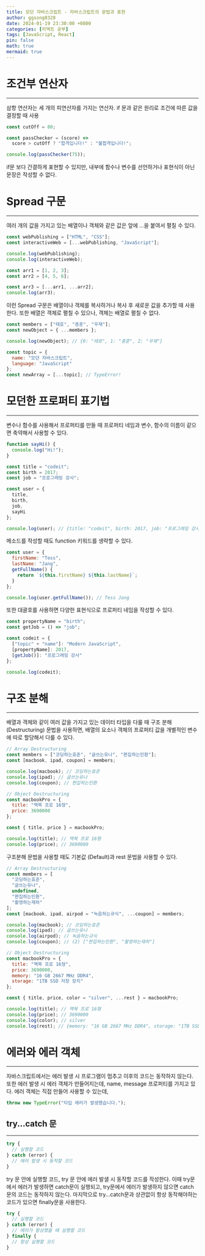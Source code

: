 ```yaml
---
title: 모던 자바스크립트 - 자바스크립트의 문법과 표현
author: ggsong0328
date: 2024-01-19 23:30:00 +0800
categories: [리엑트 공부]
tags: [JavaScript, React]
pin: false
math: true
mermaid: true
---
```


# 조건부 연산자

---

삼항 연산자는 세 개의 피연산자를 가지는 연산자.
if 문과 같은 원리로 조건에 따른 값을 결정할 때 사용

```javascript
const cutOff = 80;

const passChecker = (score) =>
  score > cutOff ? "합격입니다!" : "불합격입니다!";

console.log(passChecker(75));
```

if문 보다 간결하게 표현할 수 있지만, 내부에 함수나 변수를 선언하거나 표현식이 아닌 문장은 작성할 수 없다.

# Spread 구문

---

여러 개의 값을 가지고 있는 배열이나 객체와 같은 값은 앞에 ...을 붙여서 펼칠 수 있다.

```javascript
const webPublishing = ["HTML", "CSS"];
const interactiveWeb = [...webPublishing, "JavaScript"];

console.log(webPublishing);
console.log(interactiveWeb);

const arr1 = [1, 2, 3];
const arr2 = [4, 5, 6];

const arr3 = [...arr1, ...arr2];
console.log(arr3);
```

이런 Spread 구문은 배열이나 객체를 복사하거나 복사 후 새로운 값을 추가할 때 사용한다.
또한 배열은 객체로 펼칠 수 있으나, 객체는 배열로 펼칠 수 없다.

```javascript
const members = ["태호", "종훈", "우재"];
const newObject = { ...members };

console.log(newObject); // {0: "태호", 1: "종훈", 2: "우재"}

const topic = {
  name: "모던 자바스크립트",
  language: "JavaScript"
};
const newArray = [...topic]; // TypeError!
```

# 모던한 프로퍼티 표기법

---

변수나 함수를 사용해서 프로퍼티를 만들 때 프로퍼티 네임과 변수, 함수의 이름이 같으면 축약해서 사용할 수 있다.

```javascript
function sayHi() {
  console.log("Hi!");
}

const title = "codeit";
const birth = 2017;
const job = "프로그래밍 강사";

const user = {
  title,
  birth,
  job,
  sayHi
};

console.log(user); // {title: "codeit", birth: 2017, job: "프로그래밍 강사", sayHi: ƒ}
```

메소드를 작성할 때도 function 키워드를 생략할 수 있다.

```javascript
const user = {
  firstName: "Tess",
  lastName: "Jang",
  getFullName() {
    return `${this.firstName} ${this.lastName}`;
  }
};

console.log(user.getFullName()); // Tess Jang
```

또한 대괄호를 사용하면 다양한 표현식으로 프로퍼티 네임을 작성할 수 있다.

```javascript
const propertyName = "birth";
const getJob = () => "job";

const codeit = {
  ["topic" + "name"]: "Modern JavaScript",
  [propertyName]: 2017,
  [getJob()]: "프로그래밍 강사"
};

console.log(codeit);
```

# 구조 분해

---

배열과 객체와 같이 여러 값을 가지고 있는 데이터 타입을 다룰 때 구조 분해 (Destructuring) 문법을 사용하면,
배열의 요소나 객체의 프로퍼티 값을 개별적인 변수에 따로 할당해서 다룰 수 있다.

```javascript
// Array Destructuring
const members = ["코딩하는효준", "글쓰는유나", "편집하는민환"];
const [macbook, ipad, coupon] = members;

console.log(macbook); // 코딩하는효준
console.log(ipad); // 글쓰는유나
console.log(coupon); // 편집하는민환

// Object Destructuring
const macbookPro = {
  title: "맥북 프로 16형",
  price: 3690000
};

const { title, price } = macbookPro;

console.log(title); // 맥북 프로 16형
console.log(price); // 3690000
```

구조분해 문법을 사용할 때도 기본값 (Default)과 rest 문법을 사용할 수 있다.

```javascript
// Array Destructuring
const members = [
  "코딩하는효준",
  "글쓰는유나",
  undefined,
  "편집하는민환",
  "촬영하는재하"
];
const [macbook, ipad, airpod = "녹음하는규식", ...coupon] = members;

console.log(macbook); // 코딩하는효준
console.log(ipad); // 글쓰는유나
console.log(airpod); // 녹음하는규식
console.log(coupon); // (2) ["편집하는민환", "촬영하는재하"]

// Object Destructuring
const macbookPro = {
  title: "맥북 프로 16형",
  price: 3690000,
  memory: "16 GB 2667 MHz DDR4",
  storage: "1TB SSD 저장 장치"
};

const { title, price, color = "silver", ...rest } = macbookPro;

console.log(title); // 맥북 프로 16형
console.log(price); // 3690000
console.log(color); // silver
console.log(rest); // {memory: "16 GB 2667 MHz DDR4", storage: "1TB SSD 저장 장치"}
```

# 에러와 에러 객체

---

자바스크립트에서는 에러 발생 시 프로그램이 멈추고 이후의 코드는 동작하지 않는다.
또한 에러 발생 시 에러 객체가 만들어지는데, name, message 프로퍼티를 가지고 있다.
에러 객체는 직접 만들어 사용할 수 있는데,

```javascript
throw new TypeError("타입 에러가 발생했습니다.");
```

## try...catch 문

---

```javascript
try {
  // 실행할 코드
} catch (error) {
  // 에러 발생 시 동작할 코드
}
```

try 문 안에 실행할 코드, try 문 안에 에러 발샐 시 동작할 코드를 작성한다.
이때 try문에서 에러가 발생하면 catch문이 실행되고, try문에서 에러가 발생하지 않으면 catch문의 코드는 동작하지 않는다.
마지막으로 try...catch문과 상관없이 항상 동작해야하는 코드가 있으면 finally문을 사용한다.

```javascript
try {
  // 실행할 코드
} catch (error) {
  // 에러가 발상했을 때 실행할 코드
} finally {
  // 항상 실행할 코드
}
```
